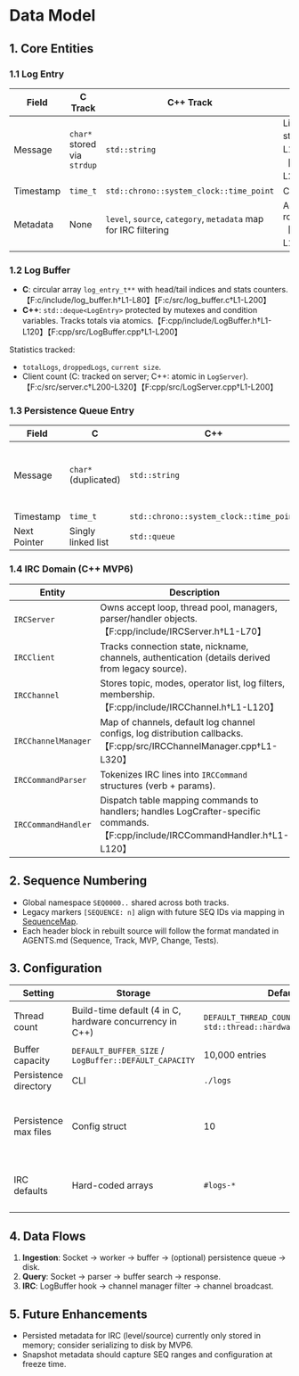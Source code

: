 # Data Model

## 1. Core Entities
### 1.1 Log Entry
| Field | C Track | C++ Track | Notes |
|-------|---------|-----------|-------|
| Message | `char*` stored via `strdup` | `std::string` | Limited to 1,024 bytes before storage.【F:c/src/server.c†L1-L120】【F:cpp/src/LogBuffer.cpp†L1-L200】 |
| Timestamp | `time_t` | `std::chrono::system_clock::time_point` | Captured at enqueue time. |
| Metadata | None | `level`, `source`, `category`, `metadata` map for IRC filtering | Added in C++ MVP6 for channel routing.【F:cpp/include/LogBuffer.h†L1-L120】 |

### 1.2 Log Buffer
- **C**: circular array `log_entry_t**` with head/tail indices and stats counters.【F:c/include/log_buffer.h†L1-L80】【F:c/src/log_buffer.c†L1-L200】
- **C++**: `std::deque<LogEntry>` protected by mutexes and condition variables. Tracks totals via atomics.【F:cpp/include/LogBuffer.h†L1-L120】【F:cpp/src/LogBuffer.cpp†L1-L200】

Statistics tracked:
- `totalLogs`, `droppedLogs`, `current size`.
- Client count (C: tracked on server; C++: atomic in `LogServer`).【F:c/src/server.c†L200-L320】【F:cpp/src/LogServer.cpp†L1-L200】

### 1.3 Persistence Queue Entry
| Field | C | C++ | Notes |
|-------|---|-----|-------|
| Message | `char*` (duplicated) | `std::string` | Owned until write completes.【F:c/src/persistence.c†L1-L200】【F:cpp/src/Persistence.cpp†L1-L120】 |
| Timestamp | `time_t` | `std::chrono::system_clock::time_point` | Formatted on write. |
| Next Pointer | Singly linked list | `std::queue` | Implementation detail of async queue. |

### 1.4 IRC Domain (C++ MVP6)
| Entity | Description |
|--------|-------------|
| `IRCServer` | Owns accept loop, thread pool, managers, parser/handler objects.【F:cpp/include/IRCServer.h†L1-L70】 |
| `IRCClient` | Tracks connection state, nickname, channels, authentication (details derived from legacy source). |
| `IRCChannel` | Stores topic, modes, operator list, log filters, membership.【F:cpp/include/IRCChannel.h†L1-L120】 |
| `IRCChannelManager` | Map of channels, default log channel configs, log distribution callbacks.【F:cpp/src/IRCChannelManager.cpp†L1-L320】 |
| `IRCCommandParser` | Tokenizes IRC lines into `IRCCommand` structures (verb + params). |
| `IRCCommandHandler` | Dispatch table mapping commands to handlers; handles LogCrafter-specific commands.【F:cpp/include/IRCCommandHandler.h†L1-L120】 |

## 2. Sequence Numbering
- Global namespace `SEQ0000..` shared across both tracks.
- Legacy markers `[SEQUENCE: n]` align with future SEQ IDs via mapping in [SequenceMap](SequenceMap.md).
- Each header block in rebuilt source will follow the format mandated in AGENTS.md (Sequence, Track, MVP, Change, Tests).

## 3. Configuration
| Setting | Storage | Default | Notes |
|---------|---------|---------|-------|
| Thread count | Build-time default (4 in C, hardware concurrency in C++) | `DEFAULT_THREAD_COUNT` / `std::thread::hardware_concurrency()` | Expose CLI override later if needed.【F:c/include/thread_pool.h†L1-L66】【F:cpp/src/ThreadPool.cpp†L1-L80】 |
| Buffer capacity | `DEFAULT_BUFFER_SIZE` / `LogBuffer::DEFAULT_CAPACITY` | 10,000 entries | Should become configurable MVP3+. |
| Persistence directory | CLI | `./logs` | Created if missing; ensure permissions. |
| Persistence max files | Config struct | 10 | C implementation notes TODO for cleanup; C++ already cleans oldest logs.【F:c/src/persistence.c†L200-L360】【F:cpp/src/Persistence.cpp†L200-L320】 |
| IRC defaults | Hard-coded arrays | `#logs-*` | Derived from `IRCChannelManager::defaultLogChannels_`.【F:cpp/src/IRCChannelManager.cpp†L1-L120】 |

## 4. Data Flows
1. **Ingestion**: Socket → worker → buffer → (optional) persistence queue → disk.
2. **Query**: Socket → parser → buffer search → response.
3. **IRC**: LogBuffer hook → channel manager filter → channel broadcast.

## 5. Future Enhancements
- Persisted metadata for IRC (level/source) currently only stored in memory; consider serializing to disk by MVP6.
- Snapshot metadata should capture SEQ ranges and configuration at freeze time.

